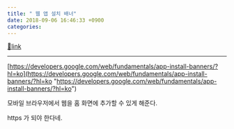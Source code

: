 ```yaml
---
title: " 웹 앱 설치 배너"
date: 2018-09-06 16:46:33 +0900
categories: 
---
```

[🔗link](http://www.mins01.com/mh/tech/read/1191)
***


[https://developers.google.com/web/fundamentals/app-install-banners/?hl=ko](https://developers.google.com/web/fundamentals/app-install-banners/?hl=ko "https://developers.google.com/web/fundamentals/app-install-banners/?hl=ko")  


모바일 브라우저에서 웹을 홈 화면에 추가할 수 있게 해준다.

https 가 되야 한다네.


